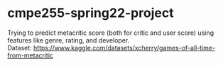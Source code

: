 # cmpe255-spring22-project
Trying to predict metacritic score (both for critic and user score) using features like genre, rating, and developer.  
Dataset: https://www.kaggle.com/datasets/xcherry/games-of-all-time-from-metacritic
